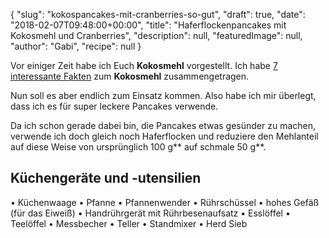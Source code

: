 {
    "slug": "kokospancakes-mit-cranberries-so-gut",
    "draft": true,
    "date": "2018-02-07T09:48:00+00:00",
    "title": "Haferflockenpancakes mit Kokosmehl und Cranberries",
    "description": null,
    "featuredImage": null,
    "author": "Gabi",
    "recipe": null
}

Vor einiger Zeit habe ich Euch **Kokosmehl** vorgestellt. Ich habe [7 interessante Fakten](https://kochfokus.de/artikel/ist-kokosmehl-wirklich-gesund/ "7 interessante Fakten") zum **Kokosmehl** zusammengetragen.

Nun soll es aber endlich zum Einsatz kommen. Also habe ich mir überlegt, dass ich es für super leckere Pancakes verwende.

Da ich schon gerade dabei bin, die Pancakes etwas gesünder zu machen, verwende ich doch gleich noch Haferflocken und reduziere den Mehlanteil auf diese Weise von ursprünglich 100 g** auf schmale 50 g**.




## Küchengeräte und -utensilien

• Küchenwaage
• Pfanne
• Pfannenwender
• Rührschüssel
• hohes Gefäß (für das Eiweiß)
• Handrührgerät mit Rührbesenaufsatz
• Esslöffel
• Teelöffel
• Messbecher
• Teller
• Standmixer 
• Herd
Sieb